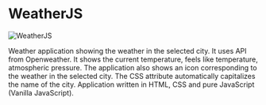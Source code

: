 # WeatherJS
![WeatherJS](https://user-images.githubusercontent.com/94755972/208957284-b19b2200-7739-4015-b3d2-3594fcf3545b.png)

Weather application showing the weather in the selected city. It uses API from Openweather. It shows the current temperature, feels like temperature, atmospheric pressure.
The application also shows an icon corresponding to the weather in the selected city.
The CSS attribute automatically capitalizes the name of the city.
Application written in HTML, CSS and pure JavaScript (Vanilla JavaScript).
